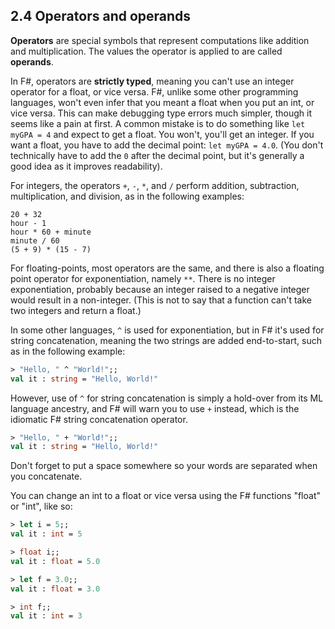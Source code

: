 ## 2.4 Operators and operands
**Operators** are special symbols that represent computations like
addition and multiplication.  The values the operator is applied to
are called **operands**.

In F#, operators are **strictly typed**, meaning you can't use an integer operator
for a float, or vice versa. F#, unlike some other programming languages, won't
even infer that you meant a float when you put an int, or vice versa. This can make
debugging type errors much simpler, though it seems like a pain at first. A common mistake is to do something like `let myGPA = 4` and expect to get a float. You won't, you'll get an integer. If you want a float, you have to add the decimal point: `let myGPA = 4.0`. (You don't technically have to add the `0` after the decimal point, but it's generally a good idea as it improves readability).

For integers, the operators `+`, `-`, `*`, and `/`
perform addition, subtraction, multiplication, and division, as in 
the following examples:
```
20 + 32
hour - 1
hour * 60 + minute
minute / 60  
(5 + 9) * (15 - 7)
```
For floating-points, most operators are the same, and there is also a floating point operator for exponentiation, namely `**`. There is no integer exponentiation, probably because an integer
raised to a negative integer would result in a non-integer. (This is not to say that a function can't take two integers and return a float.)

In some other languages, `^` is used for exponentiation, but
in F# it's used for string concatenation, meaning the two strings 
are added end-to-start, such as in the following example:
``` fsharp
> "Hello, " ^ "World!";;
val it : string = "Hello, World!"
```
However, use of `^` for string concatenation is simply a hold-over from its ML language ancestry, and F# will warn you to use `+` instead, which is the idiomatic F# string concatenation operator.
``` fsharp
> "Hello, " + "World!";;
val it : string = "Hello, World!"
``` 
Don't forget to put a space somewhere so your words are separated 
when you concatenate.

You can change an int to a float or vice versa using the 
F# functions "float" or "int", like so:
``` fsharp
> let i = 5;;
val it : int = 5

> float i;;
val it : float = 5.0

> let f = 3.0;;
val it : float = 3.0

> int f;;
val it : int = 3
```